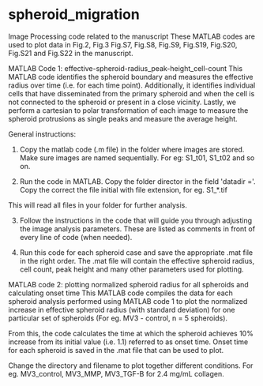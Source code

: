 # spheroid_migration
Image Processing code related to the manuscript
These MATLAB codes are used to plot data in Fig.2, Fig.3 Fig.S7, Fig.S8, Fig.S9, Fig.S19, Fig.S20, Fig.S21 and Fig.S22 in the manuscript. 

MATLAB Code 1: effective-spheroid-radius_peak-height_cell-count
This MATLAB code identifies the spheroid boundary and measures the effective radius over time (i.e. for each time point). 
Additionally, it identifies individual cells that have disseminated from the primary spheroid and when the cell is not connected
to the spheroid or present in a close vicinity. 
Lastly, we perform a cartesian to polar transformation of each image to measure the spheroid protrusions as single peaks and 
measure the average height. 

General instructions:
1. Copy the matlab code (.m file) in the folder where images are stored. 
Make sure images are named sequentially. For eg: S1_t01, S1_t02 and so on. 

2. Run the code in MATLAB. 
Copy the folder director in the field 'datadir ='. 
Copy the correct the file initial with file extension, for eg. S1_*.tif 

This will read all files in your folder for further analysis. 

3. Follow the instructions in the code that will guide you through adjusting the image analysis parameters.
These are listed as comments in front of every line of code (when needed). 

4. Run this code for each spheroid case and save the appropriate .mat file in the right order. 
The .mat file will contain the effective spheroid radius, cell count, peak height and many other parameters used for plotting. 


MATLAB code 2: plotting normalized spheroid radius for all spheroids and calculating onset time 
This MATLAB code compiles the data for each spheroid analysis performed using MATLAB code 1 to plot the normalized increase in effective
spheroid radius (with standard deviation) for one particular set of spheroids (For eg. MV3 - control, n = 5 spheroids). 

From this, the code calculates the time at which the spheroid achieves 10% increase from its initial value (i.e. 1.1) referred to as onset time. 
Onset time for each spheroid is saved in the .mat file that can be used to plot. 

Change the directory and filename to plot together different conditions. For eg. MV3_control, MV3_MMP, MV3_TGF-B for 2.4 mg/mL collagen. 
